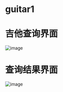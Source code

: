 # guitar1
# 吉他查询界面
![image](https://github.com/Koreyoshii/guitar1/blob/master/吉他查询界面.jpg)
# 查询结果界面
![image](https://github.com/Koreyoshii/guitar1/blob/master/查询结果界面.jpg)
